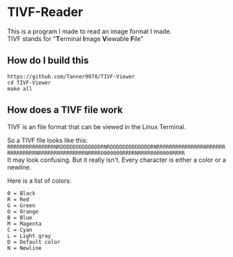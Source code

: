 # TIVF-Reader
This is a program I made to read an image format I made.  
TIVF stands for "**T**erminal **I**mage **V**iewable **F**ile"

## How do I build this
```
https://github.com/Tanner9078/TIVF-Viewer
cd TIVF-Viewer
make all
```

## How does a TIVF file work
TIVF is an file format that can be viewed in the Linux Terminal.

So a TIVF file looks like this:
`RRRRRRRRRRRRRRRNRDDDDDDDDDDDDDRNRDDDDDDDDDDDDDRNRRRRRRRRRRRRRRRNRRRRRRRRRRRRRRRNRRRRRRRRRRRRRRRNRRRR0000000RRRRNRRRR0000000RRRR`  
It may look confusing. But it really isn't. Every character is either a color or a newline.

Here is a list of colors:
```
0 = Black
R = Red
G = Green
O = Orange
B = Blue
M = Magenta
C = Cyan
L = Light gray
D = Default color
N = Newline
```
